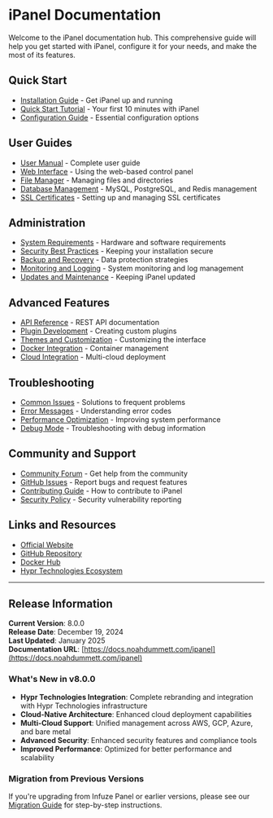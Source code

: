 # iPanel Documentation

Welcome to the iPanel documentation hub. This comprehensive guide will help you get started with iPanel, configure it for your needs, and make the most of its features.

## Quick Start

- [Installation Guide](installation.md) - Get iPanel up and running
- [Quick Start Tutorial](quick-start.md) - Your first 10 minutes with iPanel
- [Configuration Guide](configuration.md) - Essential configuration options

## User Guides

- [User Manual](user-guide.md) - Complete user guide
- [Web Interface](web-interface.md) - Using the web-based control panel
- [File Manager](file-manager.md) - Managing files and directories
- [Database Management](database.md) - MySQL, PostgreSQL, and Redis management
- [SSL Certificates](ssl.md) - Setting up and managing SSL certificates

## Administration

- [System Requirements](requirements.md) - Hardware and software requirements
- [Security Best Practices](security.md) - Keeping your installation secure
- [Backup and Recovery](backup.md) - Data protection strategies
- [Monitoring and Logging](monitoring.md) - System monitoring and log management
- [Updates and Maintenance](updates.md) - Keeping iPanel updated

## Advanced Features

- [API Reference](api-reference.md) - REST API documentation
- [Plugin Development](plugins.md) - Creating custom plugins
- [Themes and Customization](themes.md) - Customizing the interface
- [Docker Integration](docker.md) - Container management
- [Cloud Integration](cloud.md) - Multi-cloud deployment

## Troubleshooting

- [Common Issues](troubleshooting.md) - Solutions to frequent problems
- [Error Messages](error-messages.md) - Understanding error codes
- [Performance Optimization](performance.md) - Improving system performance
- [Debug Mode](debugging.md) - Troubleshooting with debug information

## Community and Support

- [Community Forum](https://forum.hypr.tech) - Get help from the community
- [GitHub Issues](https://github.com/hypr-technologies/iPanel/issues) - Report bugs and request features
- [Contributing Guide](../CONTRIBUTING.md) - How to contribute to iPanel
- [Security Policy](../iPanel/SECURITY.md) - Security vulnerability reporting

## Links and Resources

- [Official Website](https://hypr.tech)
- [GitHub Repository](https://github.com/hypr-technologies/iPanel)
- [Docker Hub](https://hub.docker.com/r/hypr-technologies/ipanel)
- [Hypr Technologies Ecosystem](https://hypr.tech/ecosystem)

---

## Release Information

**Current Version**: 8.0.0  
**Release Date**: December 19, 2024  
**Last Updated**: January 2025  
**Documentation URL**: [https://docs.noahdummett.com/ipanel](https://docs.noahdummett.com/ipanel)

### What's New in v8.0.0

- **Hypr Technologies Integration**: Complete rebranding and integration with Hypr Technologies infrastructure
- **Cloud-Native Architecture**: Enhanced cloud deployment capabilities
- **Multi-Cloud Support**: Unified management across AWS, GCP, Azure, and bare metal
- **Advanced Security**: Enhanced security features and compliance tools
- **Improved Performance**: Optimized for better performance and scalability

### Migration from Previous Versions

If you're upgrading from Infuze Panel or earlier versions, please see our [Migration Guide](migration.md) for step-by-step instructions.
